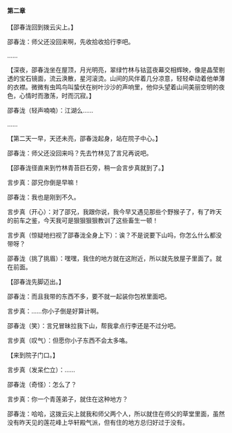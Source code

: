 #### 第二章

【邵春泷回到拨云尖上。】

邵春泷：师父还没回来啊，先收拾收拾行李吧。

……

【深夜，邵春泷坐在屋顶，月光明亮，翠绿竹林与钴蓝夜幕交相辉映，像是晶莹剔透的宝石镜面，流云涣散，星河滚烫。山间的风伴着几分凉意，轻轻牵动着他单薄的衣襟。微微有虫鸣鸟叫蛰伏在树叶沙沙的声响里，他仰头望着山间美丽空明的夜色，心情时而激荡，时而沉寂。】

邵春泷（轻声喃喃）：江湖么……

……

【第二天一早，天还未亮，邵春泷起身，站在院子中心。】

邵春泷：师父还没回来吗？先去竹林见了言兄再说吧。

【邵春泷径直来到竹林青苔巨石旁，稍一会言步真就到了。】

言步真：邵兄你倒是早嘛！

邵春泷：我也是刚到不久。

言步真（开心）：对了邵兄，我跟你说，我今早又遇见那些个野猴子了，有了昨天的前车之鉴，今天我可是狠狠狠狠教训了这些畜生一顿！

言步真（惊疑地扫视了邵春泷全身上下）：诶？不是说要下山吗，你怎么什么都没带呀？

邵春泷（挑了挑眉）：嘿嘿，我住的地方就在这附近，所以就先放屋子里面了。就在前面。

【邵春泷先脚迈出。】

邵春泷：而且我带的东西不多，要不就一起装你包袱里面吧。

言步真：……你小子倒是好算计啊。

邵春泷（笑）：言兄冒昧拉我下山，帮我拿点行李还是不过分吧。

言步真（叹气）：但愿你小子东西不会太多咯。

【来到院子门口。】

言步真（发呆伫立）：……

邵春泷（奇怪）：怎么了？

言步真：你一个青莲弟子，就住在这种地方？

邵春泷：哈哈，这拨云尖上就我和师父两个人，所以就住在师父的草堂里面，虽然没有昨天见的莲花峰上华轩殿气派，但有住的地方总归好过于没有。